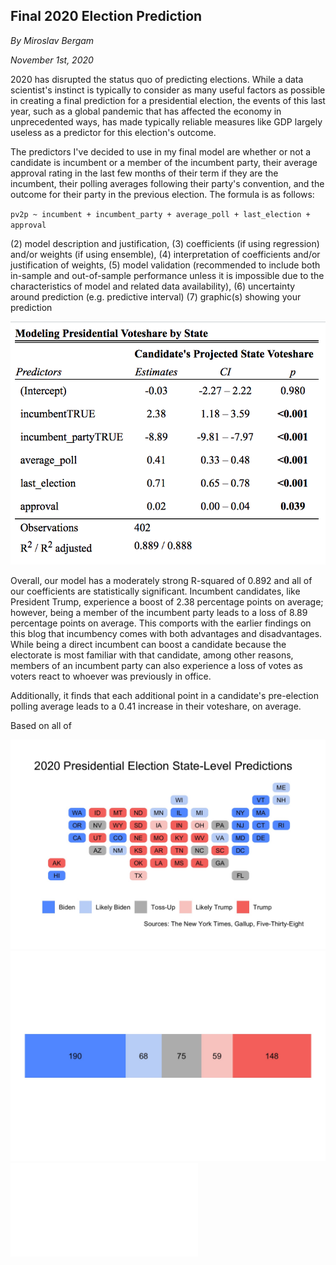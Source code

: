 ## Final 2020 Election Prediction

_By Miroslav Bergam_

_November 1st, 2020_

2020 has disrupted the status quo of predicting elections. While a data scientist's instinct is typically to consider as many useful factors as possible in creating a final prediction for a presidential election, the events of this last year, such as a global pandemic that has affected the economy in unprecedented ways, has made typically reliable measures like GDP largely useless as a predictor for this election's outcome. 

The predictors I've decided to use in my final model are whether or not a candidate is incumbent or a member of the incumbent party, their average approval rating in the last few months of their term if they are the incumbent, their polling averages following their party's convention, and the outcome for their party in the previous election. The formula is as follows: 

`pv2p ~ incumbent + incumbent_party + average_poll + last_election + approval`



(2) model description and justification, 
(3) coefficients (if using regression) and/or weights (if using ensemble), 
(4) interpretation of coefficients and/or justification of weights, 
(5) model validation (recommended to include both in-sample and out-of-sample performance unless it is impossible due to the characteristics of model and related data availability), 
(6) uncertainty around prediction (e.g. predictive interval)
(7) graphic(s) showing your prediction


![](../figures/summarytable.png)

Overall, our model has a moderately strong R-squared of 0.892 and all of our coefficients are statistically significant.  Incumbent candidates, like President Trump, experience a boost of 2.38 percentage points on average; however, being a member of the incumbent party leads to a loss of 8.89 percentage points on average. This comports with the earlier findings on this blog that incumbency comes with both advantages and disadvantages. While being a direct incumbent can boost a candidate because the electorate is most familiar with that candidate, among other reasons, members of an incumbent party can also experience a loss of votes as voters react to whoever was previously in office. 

Additionally, it finds that each additional point in a candidate's pre-election polling average leads to a 0.41 increase in their voteshare, on average. 

Based on all of

![](../figures/finalpredmap.jpg)
![](../figures/finalelectoral.jpg)
![](../figures/finaltable.html)